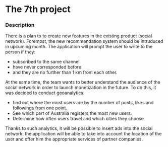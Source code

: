 # The 7th project

### Description

There is a plan to to create new features in the existing product (social network). Foremost, the new recommendation system should be intruduced in upcuming month. The application will prompt the user to write to the person if they: 
- subscribed to the same channel
- have never corresponded before
- and they are no further than 1 km from each other.

At the same time, the team wants to better understand the audience of the social network in order to launch monetization in the future. To do this, it was decided to conduct geoanalytics: 
- find out where the most users are by the number of posts, likes and followings from one point.
- See which part of Australia registers the most new users.
- Determine how often users travel and which cities they choose.

Thanks to such analytics, it will be possible to insert ads into the social network: the application will be able to take into account the location of the user and offer him the appropriate services of partner companies.
